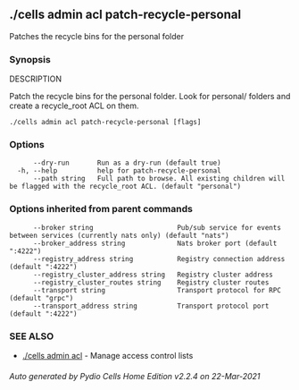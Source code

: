 ## ./cells admin acl patch-recycle-personal

Patches the recycle bins for the personal folder

### Synopsis


DESCRIPTION

  Patch the recycle bins for the personal folder. 
  Look for personal/<username> folders and create a recycle_root ACL on them.


```
./cells admin acl patch-recycle-personal [flags]
```

### Options

```
      --dry-run       Run as a dry-run (default true)
  -h, --help          help for patch-recycle-personal
      --path string   Full path to browse. All existing children will be flagged with the recycle_root ACL. (default "personal")
```

### Options inherited from parent commands

```
      --broker string                     Pub/sub service for events between services (currently nats only) (default "nats")
      --broker_address string             Nats broker port (default ":4222")
      --registry_address string           Registry connection address (default ":4222")
      --registry_cluster_address string   Registry cluster address
      --registry_cluster_routes string    Registry cluster routes
      --transport string                  Transport protocol for RPC (default "grpc")
      --transport_address string          Transport protocol port (default ":4222")
```

### SEE ALSO

* [./cells admin acl](./cells-admin-acl)	 - Manage access control lists

###### Auto generated by Pydio Cells Home Edition v2.2.4 on 22-Mar-2021
